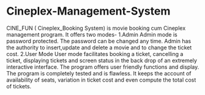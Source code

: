 # Cineplex-Management-System
CINE_FUN ( Cineplex_Booking System) is movie booking cum Cineplex management program.     It offers two modes-         1.Admin             Admin mode is password protected. The password can be changed any  time.             Admin has the authority to insert,update and delete a movie and to change the ticket cost.         2.User Mode             User mode facilitates booking a ticket, cancelling a ticket, displaying tickets and screen status in             the back drop of an extremely interactive interface. The program offers  user friendly  functions and             display. The program is completely tested and is flawless. It  keeps the account of availability of seats,             variation in ticket cost and even compute the total cost of tickets.
